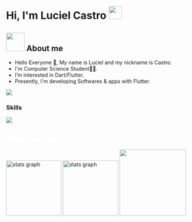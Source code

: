 <h1>Hi, I'm Luciel Castro <img src="https://media.giphy.com/media/hvRJCLFzcasrR4ia7z/giphy.gif" width="35"></h1>

## <img src = "https://user-images.githubusercontent.com/63050133/156777293-72a6e681-2582-4a9d-ad92-09d1181d47c7.gif" width = 50px height = 50px>  About me

- Hello Everyone 👋, My name is Luciel and my nickname is Castro.<br>
- I'm Computer Science Student👨‍💻.<br>
- I’m interested in Dart/Flutter.<br>
- Presently, I'm developing Softwares & apps with Flutter.

<a href="https://www.github.com/lucielcastro" target="_blank" rel="noreferrer"><img
src="https://img.shields.io/github/followers/lucielcastro?logo=github&style=for-the-badge&color=0891b2&labelColor=1c1917" /></a>

### Skills

<p align="left">
<div align="left">
  <a href="#">
    <img src="https://skillicons.dev/icons?i=dart,flutter,python,sqlite,firebase,figma,vscode,git,github&theme=dark" />
    
  </a>
 
</div>

</div>

<h2 align="left" style="color:white;" >🔥 GitHub Stats</h2>

<div align="left">
 
  <img src="https://github-readme-stats.vercel.app/api?username=lucielcastro&theme=tokyonight&hide_border=false&include_all_commits=true&count_private=true" height="150" alt="stats graph"  />
 
   <img src="https://github-readme-streak-stats.herokuapp.com/?user=lucielcastro&theme=tokyonight&hide_border=false" height="150" alt="stats graph"  />
   <img height="180em" src = "https://github-readme-stats.vercel.app/api/top-langs/?username=yurilima7&layout=compact&langs_count=6&theme=tokyonight"/>
 
 
</div>
</p>


